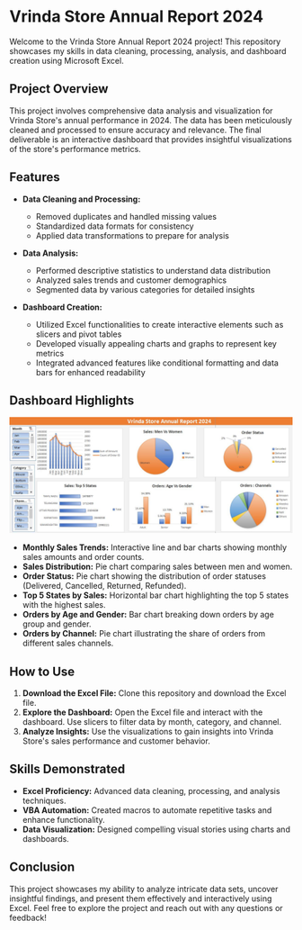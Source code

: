 # Vrinda Store Annual Report 2024

Welcome to the Vrinda Store Annual Report 2024 project! This repository showcases my skills in data cleaning, processing, analysis, and dashboard creation using Microsoft Excel. 

## Project Overview

This project involves comprehensive data analysis and visualization for Vrinda Store's annual performance in 2024. The data has been meticulously cleaned and processed to ensure accuracy and relevance. The final deliverable is an interactive dashboard that provides insightful visualizations of the store's performance metrics.

## Features

- **Data Cleaning and Processing:** 
  - Removed duplicates and handled missing values
  - Standardized data formats for consistency
  - Applied data transformations to prepare for analysis

- **Data Analysis:**
  - Performed descriptive statistics to understand data distribution
  - Analyzed sales trends and customer demographics
  - Segmented data by various categories for detailed insights

- **Dashboard Creation:**
  - Utilized Excel functionalities to create interactive elements such as slicers and pivot tables
  - Developed visually appealing charts and graphs to represent key metrics
  - Integrated advanced features like conditional formatting and data bars for enhanced readability

## Dashboard Highlights

![Vrinda Store Annual Report 2024](./Store%20Annual%20Report.JPG)

- **Monthly Sales Trends:** Interactive line and bar charts showing monthly sales amounts and order counts.
- **Sales Distribution:** Pie chart comparing sales between men and women.
- **Order Status:** Pie chart showing the distribution of order statuses (Delivered, Cancelled, Returned, Refunded).
- **Top 5 States by Sales:** Horizontal bar chart highlighting the top 5 states with the highest sales.
- **Orders by Age and Gender:** Bar chart breaking down orders by age group and gender.
- **Orders by Channel:** Pie chart illustrating the share of orders from different sales channels.

## How to Use

1. **Download the Excel File:** Clone this repository and download the Excel file.
2. **Explore the Dashboard:** Open the Excel file and interact with the dashboard. Use slicers to filter data by month, category, and channel.
3. **Analyze Insights:** Use the visualizations to gain insights into Vrinda Store's sales performance and customer behavior.

## Skills Demonstrated

- **Excel Proficiency:** Advanced data cleaning, processing, and analysis techniques.
- **VBA Automation:** Created macros to automate repetitive tasks and enhance functionality.
- **Data Visualization:** Designed compelling visual stories using charts and dashboards.

## Conclusion

This project showcases my ability to analyze intricate data sets, uncover insightful findings, and present them effectively and interactively using Excel. Feel free to explore the project and reach out with any questions or feedback!
